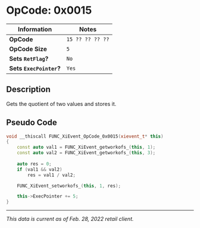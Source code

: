 # OpCode: 0x0015

| Information               | Notes |
|---                        |---    |
| **OpCode**                | `15 ?? ?? ?? ??` |
| **OpCode Size**           | `5`   |
| **Sets `RetFlag`?**       | `No`  |
| **Sets `ExecPointer`?**   | `Yes` |

## Description

Gets the quotient of two values and stores it.

## Pseudo Code

```cpp
void __thiscall FUNC_XiEvent_OpCode_0x0015(xievent_t* this)
{
    const auto val1 = FUNC_XiEvent_getworkofs_(this, 1);
    const auto val2 = FUNC_XiEvent_getworkofs_(this, 3);
    
    auto res = 0;
    if (val1 && val2)
        res = val1 / val2;

    FUNC_XiEvent_setworkofs_(this, 1, res);

    this->ExecPointer += 5;
}
```

---

_This data is current as of Feb. 28, 2022 retail client._